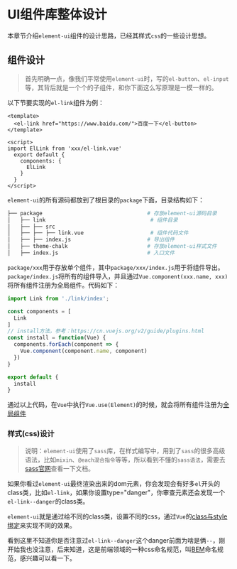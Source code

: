 # UI组件库整体设计
本章节介绍`element-ui`组件的设计思路，已经其样式`css`的一些设计思想。
## 组件设计
> 首先明确一点，像我们平常使用`element-ui`时，写的`el-button`、`el-input`等，其背后就是一个个的子组件，和你下面这么写原理是一模一样的。
>
以下节要实现的`el-link`组件为例：
```vue
<template>
  <el-link href="https://www.baidu.com/">百度一下</el-button>
</template>

<script>
import ElLink from 'xxx/el-link.vue'
  export default {
    components: {
      ElLink
    }
  }
</script>
```
`element-ui`的所有源码都放到了根目录的`package`下面，目录结构如下：
```bash
├── package                                 # 存放element-ui源码目录
│   ├── link                                 # 组件目录
│   ├── ├── src
│   ├── ├── ├── link.vue                     # 组件代码文件
│   ├── ├── index.js                        # 导出组件
│   ├── theme-chalk                         # 存放element-ui样式文件
│   ├── index.js                            # 入口文件
```
`package/xxx`用于存放单个组件，其中`package/xxx/index.js`用于将组件导出。  
`package/index.js`将所有的组件导入，并且通过`Vue.component(xxx.name, xxx)`将所有组件注册为全局组件。代码如下：
```javascript
import Link from './link/index';

const components = [
  Link
]
// install方法，参考：https://cn.vuejs.org/v2/guide/plugins.html
const install = function(Vue) {
  components.forEach(component => {
    Vue.component(component.name, component)
  })
}

export default {
  install
}
```
通过以上代码，在`Vue`中执行`Vue.use(Element)`的时候，就会将所有组件注册为[全局组件](https://cn.vuejs.org/v2/guide/components-registration.html)

### 样式(css)设计
> 说明：`element-ui`使用了`sass`库，在样式编写中，用到了`sass`的很多高级语法，比如`mixin`、`@each混合指令`等等，所以看到不懂的`sass语法`，需要去[sass官网](https://www.sass.hk/docs/)查看一下文档。
>

如果你看过`element-ui`最终渲染出来的dom元素，你会发现会有好多`el`开头的class类，比如`el-link`，如果你设置type="danger"，你审查元素还会发现一个`el-link--danger`的class类。 

`element-ui`就是通过给不同的class类，设置不同的css，通过`Vue`的[class与style绑定](https://cn.vuejs.org/v2/guide/class-and-style.html)来实现不同的效果。

看到这里不知道你是否注意过`el-link--danger`这个danger前面为啥是俩`--`，刚开始我也没注意，后来知道，这是前端领域的一种css命名规范，叫[BEM](https://github.com/Tencent/tmt-workflow/wiki/%E2%92%9B-%5B%E8%A7%84%E8%8C%83%5D--CSS-BEM-%E4%B9%A6%E5%86%99%E8%A7%84%E8%8C%83)命名规范，感兴趣可以看一下。




